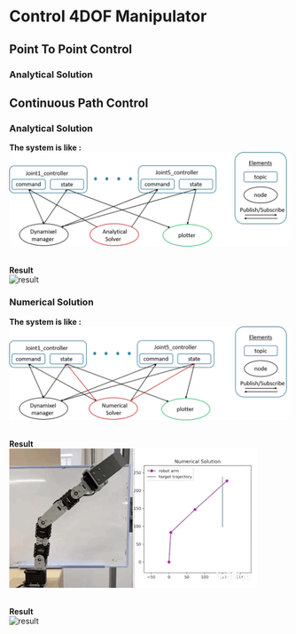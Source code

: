 # **Control 4DOF Manipulator**
## **Point To Point Control**
### **Analytical Solution**
## **Continuous Path Control**
### **Analytical Solution**
**The system is like :**<br>
![system](/src/figure/ana.png)

<br>**Result**<br>
![result](/src/figure/ana.gif)

### **Numerical Solution**
**The system is like :**<br>
![system](/src/figure/num.png)

<br>**Result**<br>
![result](/src/figure/num_real.gif)

<br>**Result**<br>
![result](/src/figure/LM.gif)